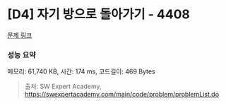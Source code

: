 # [D4] 자기 방으로 돌아가기 - 4408 

[문제 링크](https://swexpertacademy.com/main/code/problem/problemDetail.do?contestProbId=AWNcJ2sapZMDFAV8) 

### 성능 요약

메모리: 61,740 KB, 시간: 174 ms, 코드길이: 469 Bytes



> 출처: SW Expert Academy, https://swexpertacademy.com/main/code/problem/problemList.do